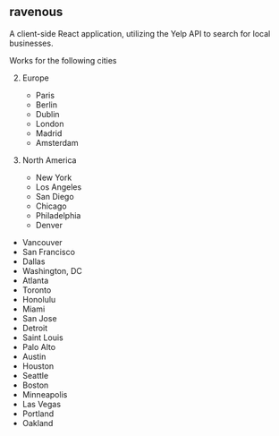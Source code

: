 ## ravenous

A client-side React application, utilizing the Yelp API to search for local businesses.

Works for the following cities


2. Europe   
   * Paris
   * Berlin
   * Dublin
   * London
   * Madrid
   * Amsterdam

1. North America
   *  New York
   *  Los Angeles
   *  San Diego
   *  Chicago
   *  Philadelphia
   *  Denver
  * Vancouver
  * San Francisco
* Dallas
* Washington, DC
* Atlanta
* Toronto
* Honolulu
* Miami
* San Jose
* Detroit
* Saint Louis
* Palo Alto
* Austin
* Houston
* Seattle
* Boston
* Minneapolis
* Las Vegas
* Portland
* Oakland


